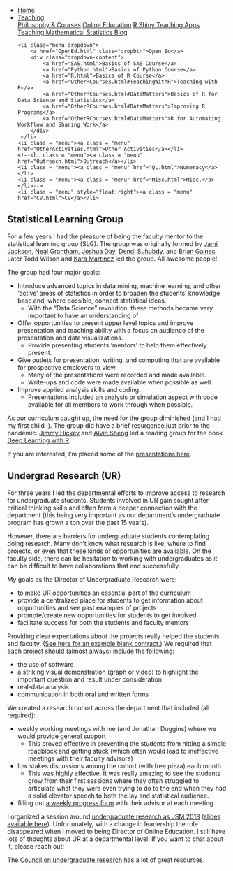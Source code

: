 
<head>
  <link rel="stylesheet" href="../css/styles.css">
</head>

<ul class = "menu">
    <li class = "menu"><a class = "menu" href="../index.html">Home</a></li>
    <li class="menu dropdown">
        <a href="Teaching.html" class="dropbtn">Teaching</a>
        <div class="dropdown-content">
            <a href="PhilosophyCourses.html">Philosophy & Courses</a>
            <a href="Online.html">Online Education</a>
            <a href="ShinyApps.html">R Shiny Teaching Apps</a>
            <a href="MathStat.html">Teaching Mathematical Statistics Blog</a>
        </div>
     </li>
    
    <li class="menu dropdown">
        <a href="OpenEd.html" class="dropbtn">Open Ed</a>
        <div class="dropdown-content">
            <a href="SAS.html">Basics of SAS Course</a>
            <a href="Python.html">Basics of Python Course</a>
            <a href="R.html">Basics of R Course</a>
            <a href="OtherRCourses.html#TeachingWithR">Teaching with R</a>
            <a href="OtherRCourses.html#DataMatters">Basics of R for Data Science and Statistics</a>
            <a href="OtherRCourses.html#DataMatters">Improving R Programs</a>
            <a href="OtherRCourses.html#DataMatters">R for Automating Workflow and Sharing Work</a>
        </div>
     </li>
    <li class = "menu"><a class = "menu" href="OtherActivities.html">Other Activities</a></li>
    <!--<li class = "menu"><a class = "menu" href="Outreach.html">Outreach</a></li>
    <li class = "menu"><a class = "menu" href="QL.html">Numeracy</a></li>
    <li class = "menu"><a class = "menu" href="Misc.html">Misc.</a></li>-->
    <li class = "menu" style="float:right"><a class = "menu" href="CV.html">CV</a></li>
</ul>

<br style = "display: block; content: ''; margin-top: 10; ">

## Statistical Learning Group

For a few years I had the pleasure of being the faculty mentor to the
statistical learning group (SLG). The group was originally formed by
[Jami Jackson](https://www.linkedin.com/in/jami-mulgrave-ph-d-3419445/),
[Neal Grantham](https://www.linkedin.com/in/nsgrantham/), [Joshua
Day](https://www.linkedin.com/in/joshday/), [Dendi
Suhubdy](https://www.linkedin.com/in/dendisuhubdy/), and [Brian
Gaines](https://www.linkedin.com/in/briangainesstats/). Later Todd
Wilson and [Kara
Martinez](https://www.linkedin.com/in/kara-martinez-1163a4152/) led the
group. All awesome people!

The group had four major goals:

-   Introduce advanced topics in data mining, machine learning, and
    other ‘active’ areas of statistics in order to broaden the students’
    knowledge base and, where possible, connect statistical ideas.
    -   With the “Data Science” revolution, these methods became very
        important to have an understanding of
-   Offer opportunities to present upper level topics and improve
    presentation and teaching ability with a focus on audience of the
    presentation and data visualizations.
    -   Provide presenting students ‘mentors’ to help them effectively
        present.
-   Give outlets for presentation, writing, and computing that are
    available for prospective employers to view.
    -   Many of the presentations were recorded and made available.
    -   Write-ups and code were made available when possible as well.
-   Improve applied analysis skills and coding.
    -   Presentations included an analysis or simulation aspect with
        code available for all members to work through when possible.

As our curriculum caught up, the need for the group diminished (and I
had my first child :). The group did have a brief resurgence just prior
to the pandemic. [Jimmy
Hickey](https://www.linkedin.com/in/jimmyjhickey/) and [Alvin
Sheng](https://www.linkedin.com/in/alvin-sheng-b06351110/) led a reading
group for the book [Deep Learning with
R](https://github.com/AlvinSheng/SLG-Deep-Learning).

If you are interested, I’m placed some of the [presentations
here](SLGpresentations.html).

## Undergrad Research (UR)

For three years I led the departmental efforts to improve access to
research for undergraduate students. Students involved in UR gain sought
after critical thinking skills and often form a deeper connection with
the department (this being very important as our department’s
undergraduate program has grown a ton over the past 15 years).

However, there are barriers for undergraduate students contemplating
doing research. Many don’t know what research is like, where to find
projects, or even that these kinds of opportunities are available. On
the faculty side, there can be hesitation to working with undergraduates
as it can be difficult to have collaborations that end successfully.

My goals as the Director of Undergraduate Research were:

-   to make UR opportunities an essential part of the curriculum
-   provide a centralized place for students to get information about
    opportunities and see past examples of projects
-   promote/create new opportunities for students to get involved
-   facilitate success for both the students and faculty mentors

Providing clear expectations about the projects really helped the
students and faculty. ([See here for an example blank
contract.](files/UndergradResearchFiles/ProjectSyllabus.docx)) We
required that each project should (almost always) include the following:

-   the use of software
-   a striking visual demonstration (graph or video) to highlight the
    important question and result under consideration
-   real-data analysis
-   communication in both oral and written forms

We created a research cohort across the department that included (all
required):

-   weekly working meetings with me (and Jonathan Duggins) where we
    would provide general support
    -   This proved effective in preventing the students from hitting a
        simple roadblock and getting stuck (which often would lead to
        ineffective meetings with their faculty advisors)
-   low stakes discussions among the cohort (with free pizza) each month
    -   This was highly effective. It was really amazing to see the
        students grow from their first sessions where they often
        struggled to articulate what they were even trying to do to the
        end when they had a solid elevator speech to both the lay and
        statistical audience.  
-   filling out [a weekly progress
    form](files/UndergradResearchFiles/MeetingProgressForm.docx) with
    their advisor at each meeting

I organized a session around [undergraduate research as JSM
2018](https://ww2.amstat.org/meetings/jsm/2018/onlineprogram/ActivityDetails.cfm?SessionID=215256)
([slides available
here](files/UndergradResearchFiles/Post_Justin_Implementing_a_Department-wide_Undergraduate_Research_Program_153.pdf)).
Unfortunately, with a change in leadership the role disappeared when I
moved to being Director of Online Education. I still have lots of
thoughts about UR at a departmental level. If you want to chat about it,
please reach out!

The [Council on undergraduate research](https://www.cur.org/) has a lot
of great resources.

<!--
## NC State workshops and slides here

## Articles from FF, etc.
-->
<!--

## Sports Stats

## GLBT advocate

## Pack Promise Mentor

Pack Promise is a... 

As a first generation college student myself, I'm really glad NC State has a program to help guide students through the unknowns of a large university.  When I first attended college I had no real idea about the types of opportunities that are available and which to focus on.  In fact, I had never even considered graduate school until my senior year of college!  
-->
<!--
## Stat'n'Chat
The Stat'n'Chat group is a collection of some local introductory statistics instructors from different colleges/universities that have gotten together to network and share ideas.
                    </p>
                    <p>
                        We usually meet the third Friday of each month for dinner and discussion.  If you are interested, please <a href="mailto:jbpost2@ncsu.edu">e-mail me</a> and I'll add you to our mailing list!
                        

## High School Collaboration

## Executive Ed Teaching

## JUNTOS

## Cary PD

-->
